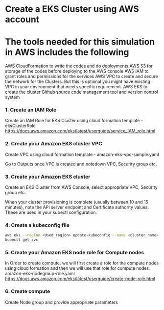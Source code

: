 # Create a EKS Cluster using AWS account

# The tools needed for this simulation in AWS includes the following
AWS CloudFormation to write the codes and do deployments
AWS S3 for storage of the codes before deploying to the AWS console
AWS IAM to grant roles and permissions for the services
AWS VPC to create and secure the network for the Clusters. But this is optional you might have existing VPC in your environment that meets specific requirement.
AWS EKS to create the cluster
Github source code management tool and version control system


### 1. Create an IAM Role
 Create an IAM Role for EKS Cluster using cloud formation template - eksClusterRole
 https://docs.aws.amazon.com/eks/latest/userguide/service_IAM_role.html

### 2. Create your Amazon EKS cluster VPC
 Create VPC using cloud formation template - amazon-eks-vpc-sample.yaml

 Go to Outputs once VPC is created and notedown VPC, Security group etc.


### 3. Create your Amazon EKS cluster

 Create an EKS Cluster from AWS Console, select appropriate VPC, Security group etc.

 When your cluster provisioning is complete (usually between 10 and 15 minutes), note the API server endpoint and Certificate authority values. These are used in your kubectl configuration.

### 4. Create a kubeconfig file

```sh
aws eks --region <Used_region> update-kubeconfig --name <cluster_name>
kubectl get svc
```


### 5. Create your Amazon EKS node role for Compute nodes
In Order to create compute, we will first create a role for the compute nodes using cloud formation and then we will use that role for compute nodes.
amazon-eks-nodegroup-role.yaml
https://docs.aws.amazon.com/eks/latest/userguide/create-node-role.html

### 6. Create compute
 Create Node group and provide appropriate parameters
